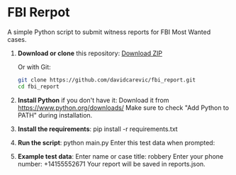 # FBI Rerpot
A simple Python script to submit witness reports for FBI Most Wanted cases.

1. **Download or clone** this repository:
    [Download ZIP](https://github.com/davidcarevic/fbi_report/archive/refs/heads/master.zip)

   Or with Git:

   ```bash
   git clone https://github.com/davidcarevic/fbi_report.git
   cd fbi_report

2. **Install Python** if you don't have it:
Download it from https://www.python.org/downloads/
Make sure to check "Add Python to PATH" during installation.

3. **Install the requirements**:
pip install -r requirements.txt

4. **Run the script**:
python main.py
Enter this test data when prompted:

5. **Example test data**:
Enter name or case title: robbery
Enter your phone number: +14155552671
Your report will be saved in reports.json.
